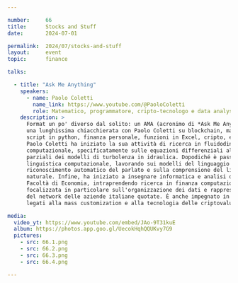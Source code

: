 ```yaml
---

number:     66
title:      Stocks and Stuff
date:       2024-07-01

permalink:  2024/07/stocks-and-stuff
layout:     event
topic:      finance

talks:

  - title: "Ask Me Anything"
    speakers:
      - name: Paolo Coletti
        name_link: https://www.youtube.com/@PaoloColetti
        role: Matematico, programmatore, cripto-tecnologo e data analyst
    description: >
      Format un po' diverso dal solito: un AMA (acronimo di *Ask Me Anything*),
      una lunghissima chiacchierata con Paolo Coletti su blockchain, matematica,
      script in python, finanza personale, funzioni in Excel, cripto, e molto altro.
      Paolo Coletti ha iniziato la sua attività di ricerca in fluidodinamica
      computazionale, specificatamente sulle equazioni differenziali alle derivate
      parziali dei modelli di turbolenza in idraulica. Dopodiché è passato alla
      linguistica computazionale, lavorando sui modelli del linguaggio per il
      riconoscimento automatico del parlato e sulla comprensione del linguaggio
      naturale. Infine, ha iniziato a insegnare informatica e analisi dati alla
      Facoltà di Economia, intraprendendo ricerca in finanza computazionale,
      focalizzata in particolare sull'organizzazione dei dati e rappresentazioni
      del network delle aziende italiane quotate. È anche impegnato in progetti
      legati alla mass customization e alla tecnologia delle criptovalute.

media:
  video_yt: https://www.youtube.com/embed/JAo-9T31kuE
  album: https://photos.app.goo.gl/UecokHqhQQUKvy7G9
  pictures:
    - src: 66.1.png
    - src: 66.2.png
    - src: 66.3.png
    - src: 66.4.png

---
```

